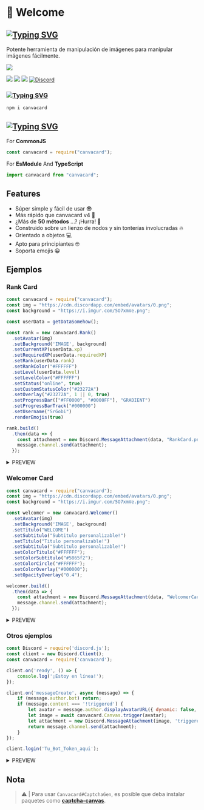 # 🥳 Welcome

## [![Typing SVG](https://readme-typing-svg.herokuapp.com/?font=Fira+Code\&weight=500\&size=40\&pause=1000\&color=5865F2\&multiline=true\&random=false\&width=435\&lines=Canvacard)](./)

Potente herramienta de manipulación de imágenes para manipular imágenes fácilmente.

[![](https://nodei.co/npm/canvacard.png)](https://nodei.co/npm/canvacard/)

![](https://img.shields.io/npm/v/canvacard?style=for-the-badge) ![](https://img.shields.io/npm/l/hercai?style=for-the-badge) ![](https://img.shields.io/npm/dt/canvacard?style=for-the-badge) [![Discord](https://img.shields.io/badge/Support-Click%20here-7289d9?style=for-the-badge\&logo=discord)](https://discord.gg/cqrN3Eg)

### [![Typing SVG](https://readme-typing-svg.herokuapp.com/?font=Fira+Code\&weight=500\&pause=1000\&color=F20000\&random=false\&width=435\&lines=%E2%9D%94How+To+Install%3F)](./)

```console
npm i canvacard
```

## [![Typing SVG](https://readme-typing-svg.herokuapp.com/?font=Fira+Code\&weight=500\&pause=1000&\&color=00EDFF\&random=false\&width=435\&lines=%F0%9F%8E%AF+Describing)](./)

For **CommonJS**

```javascript
const canvacard = require("canvacard");
```

For **EsModule** And **TypeScript**

```javascript
import canvacard from "canvacard";
```

## Features

* Súper simple y fácil de usar 😎
* Más rápido que canvacard v4 🚀
* ¿Más de **50 métodos** ...? ¡Hurra! 🎉
* Construido sobre un lienzo de nodos y sin tonterías involucradas 🔥
* Orientado a objetos 💻
* Apto para principiantes 🤓
* Soporta emojis 😀

## Ejemplos

### Rank Card

```js
const canvacard = require("canvacard");
const img = "https://cdn.discordapp.com/embed/avatars/0.png";
const background = "https://i.imgur.com/5O7xmVe.png";

const userData = getDataSomehow();

const rank = new canvacard.Rank()
  .setAvatar(img)
  .setBackground('IMAGE', background)
  .setCurrentXP(userData.xp)
  .setRequiredXP(userData.requiredXP)
  .setRank(userData.rank)
  .setRankColor("#FFFFFF")
  .setLevel(userData.level)
  .setLevelColor("#FFFFFF")
  .setStatus("online", true)
  .setCustomStatusColor("#23272A")
  .setOverlay("#23272A", 1 || 0, true)
  .setProgressBar(["#FF0000", "#0000FF"], "GRADIENT")
  .setProgressBarTrack("#000000")
  .setUsername("SrGobi")
  .renderEmojis(true)

rank.build()
  .then(data => {
    const attachment = new Discord.MessageAttachment(data, "RankCard.png");
    message.channel.send(attachment);
  });
```

<details>

<summary>PREVIEW</summary>

\
![](https://i.imgur.com/fgqOnhH.png) ![](https://i.imgur.com/QBP7kO6.png) ![](https://i.imgur.com/V8vpyKL.png)

</details>

### Welcomer Card

```js
const canvacard = require("canvacard");
const img = "https://cdn.discordapp.com/embed/avatars/0.png";
const background = "https://i.imgur.com/5O7xmVe.png";

const welcomer = new canvacard.Welcomer()
  .setAvatar(img)
  .setBackground('IMAGE', background)
  .setTitulo("WELCOME")
  .setSubtitulo("Subtitulo personalizable!")
  .setTitulo("Titulo personalizable!")
  .setSubtitulo("Subtitulo personalizable!")
  .setColorTitulo("#FFFFFF");
  .setColorSubtitulo("#5865f2");
  .setColorCircle("#FFFFFF");
  .setColorOverlay("#000000");
  .setOpacityOverlay("0.4");

welcomer.build()
  .then(data => {
    const attachment = new Discord.MessageAttachment(data, "WelcomerCard.png");
    message.channel.send(attachment);
  });
```

<details>

<summary>PREVIEW</summary>

\
![](https://i.imgur.com/EWGFp1C.png) ![](https://i.imgur.com/5O7xmVe.png) ![](https://i.imgur.com/S9AkanK.png) ![](https://i.imgur.com/AqJcx6K.png)

</details>

### Otros ejemplos

```js
const Discord = require('discord.js');
const client = new Discord.Client();
const canvacard = require('canvacard');

client.on('ready', () => {
	console.log('¡Estoy en línea!');
});

client.on('messageCreate', async (message) => {
	if (message.author.bot) return;
	if (message.content === '!triggered') {
		let avatar = message.author.displayAvatarURL({ dynamic: false, format: 'png' });
		let image = await canvacard.Canvas.trigger(avatar);
		let attachment = new Discord.MessageAttachment(image, 'triggered.gif');
		return message.channel.send(attachment);
	}
});

client.login('Tu_Bot_Token_aqui');
```

<details>

<summary>PREVIEW</summary>

\
![](https://i.imgur.com/tOGNj5d.png) ![](https://i.imgur.com/tNbpx68.jpg)

</details>

## Nota

> ⚠ | Para usar `Canvacard#CaptchaGen`, es posible que deba instalar paquetes como [**captcha-canvas**](https://npmjs.com/package/captcha-canvas).
